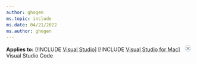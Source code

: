 ```yaml
---
author: ghogen
ms.topic: include
ms.date: 04/21/2022
ms.author: ghogen
---
```


  **Applies to:**   [!INCLUDE [Visual Studio](./_vs-windows.md)] [!INCLUDE [Visual Studio for Mac](./_not-vs-mac.md)] ![no](../../media/no-icon.png)Visual Studio Code
